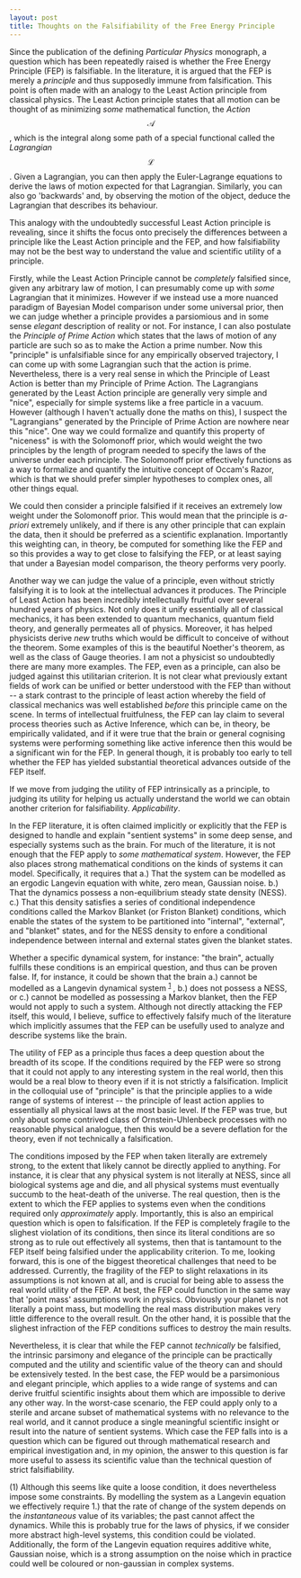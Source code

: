 ```yaml
---
layout: post
title: Thoughts on the Falsifiability of the Free Energy Principle
---
```



Since the publication of the defining *Particular Physics* monograph, a question which has been repeatedly raised is whether the Free Energy Principle (FEP) is falsifiable. In the literature, it is argued that the FEP is merely a *principle* and thus supposedly immune from falsification. This point is often made with an analogy to the Least Action principle from classical physics. The Least Action principle states that all motion can be thought of as minimizing *some* mathematical function, the *Action* $$\mathcal{A}$$, which is the integral along some path of a special functional called the *Lagrangian* $$\mathcal{L}$$. Given a Lagrangian, you can then apply the Euler-Lagrange equations to derive the laws of motion expected for that Lagrangian. Similarly, you can also go 'backwards'  and, by observing the motion of the object, deduce the Lagrangian that describes its behaviour.

This analogy with the undoubtedly successful Least Action principle is revealing, since it shifts the focus onto precisely the differences between a principle like the Least Action principle and the FEP, and how falsifiability may not be the best way to understand the value and scientific utility of a principle.

Firstly, while the Least Action Principle cannot be *completely* falsified since, given any arbitrary law of motion, I can presumably come up with *some* Lagrangian that it minimizes. However if we instead use a more nuanced paradigm of Bayesian Model comparison under some universal prior, then we can judge whether a principle provides a parsiomious and in some sense *elegant* description of reality or not. For instance, I can also postulate the *Principle of Prime Action* which states that the laws of motion of any particle are such so as to make the Action a prime number. Now this "principle" is unfalsifiable since for any empirically observed trajectory, I can come up with some Lagrangian such that the action is prime. Nevertheless, there is a very real sense in which the Principle of Least Action is better than my Principle of Prime Action. The Lagrangians generated by the Least Action principle are generally very simple and "nice", especially for simple systems like a free particle in a vacuum. However (although I haven't actually done the maths on this), I suspect the "Lagrangians" generated by the Principle of Prime Action are nowhere near this "nice". One way we could formalize and quantify this property of "niceness" is with the Solomonoff prior, which would weight the two principles by the length of program needed to specify the laws of the universe under each principle. The Solomonoff prior effectively functions as a way to formalize and quantify the intuitive concept of Occam's Razor, which is that we should prefer simpler hypotheses to complex ones, all other things equal.

We could then consider a principle falsified if it receives an extremely low weight under the Solomonoff prior. This would mean that the principle is *a-priori* extremely unlikely, and if there is any other principle that can explain the data, then it should be preferred as a scientific explanation. Importantly this weighting can, in theory, be computed for something like the FEP and so this provides a way to get close to falsifying the FEP, or at least saying that under a Bayesian model comparison, the theory performs very poorly.

Another way we can judge the value of a principle, even without strictly falsifying it is to look at the intellectual advances it produces. The Principle of Least Action has been incredibly intellectually fruitful over several hundred years of physics. Not only does it unify essentially all of classical mechanics, it has been extended to quantum mechanics, quantum field theory, and generally permeates all of physics. Moreover, it has helped physicists derive *new* truths which would be difficult to conceive of without the theorem. Some examples of this is the beautiful Noether's theorem, as well as the class of Gauge theories. I am not a physicist so undoubtedly there are many more examples. The FEP, even as a principle, can also be judged against this utilitarian criterion. It is not clear what previously extant fields of work can be unified or better understood with the FEP than without -- a stark contrast to the principle of least action whereby the field of classical mechanics was well established *before* this principle came on the scene. In terms of intellectual fruitfulness, the FEP can lay claim to several process theories such as Active Inference, which can be, in theory, be empirically validated, and if it were true that the brain or general cognising systems were performing something like active inference then this would be a significant win for the FEP. In general though, it is probably too early to tell whether the FEP has yielded substantial theoretical advances outside of the FEP itself.

If we move from judging the utility of FEP intrinsically as a principle, to judging its utility for helping us actually understand the world we can obtain another criterion for falsifiability. *Applicability*.

In the FEP literature, it is often claimed implicitly or explicitly that the FEP is designed to handle and explain "sentient systems" in some deep sense, and especially systems such as the brain. For much of the literature, it is not enough that the FEP apply to *some mathematical system*. However, the FEP also places strong mathematical conditions on the kinds of systems it can model. Specifically, it requires that a.) That the system can be modelled as an ergodic Langevin equation with white, zero mean, Gaussian noise. b.) That the dynamics possess a non-equilibrium steady state density (NESS). c.) That this density satisfies a series of conditional independence conditions called the Markov Blanket (or Friston Blanket) conditions, which enable the states of the system to be partitioned into "internal", "external", and "blanket" states, and for the NESS density to enfore a conditional independence between internal and external states given the blanket states. 

Whether a specific dynamical system, for instance: "the brain", actually fulfills these conditions is an empirical question, and thus can be proven false. If, for instance, it could be shown that the brain a.) cannot be modelled as a Langevin dynamical system <sup>[1](#myfootnote1)</sup> , b.) does not possess a NESS, or c.) cannot be modelled as possessing a Markov blanket, then the FEP would not apply to such a system. Although not directly attacking the FEP itself, this would, I believe, suffice to effectively falsify much of the literature which implicitly assumes that the FEP can be usefully used to analyze and describe systems like the brain. 

The utility of FEP as a principle thus faces a deep question about the breadth of its scope. If the conditions required by the FEP were so strong that it could not apply to any interesting system in the real world, then this would be a real blow to theory even if it is not strictly a falsification. Implicit in the colloquial use of "principle" is that the principle applies to a wide range of systems of interest -- the principle of least action applies to essentially all physical laws at the most basic level. If the FEP was true, but only about some contrived class of Ornstein-Uhlenbeck processes with no reasonable physical analogue, then this would be a severe deflation for the theory, even if not technically a falsification.

The conditions imposed by the FEP when taken literally are extremely strong, to the extent that likely cannot be directly applied to anything. For instance, it is clear that any physical system is not literally at NESS, since all biological systems age and die, and all physical systems must eventually succumb to the heat-death of the universe. The real question, then is the extent to which the FEP applies to systems even when the conditions required only *approximately* apply. Importantly, this is also an empirical question which is open to falsification. If the FEP is completely fragile to the slighest violation of its conditions, then since its literal conditions are so strong as to rule out effectively all systems, then that is tantamount to the FEP itself being falsified under the applicability criterion. To me, looking forward, this is one of the biggest theoretical challenges that need to be addressed. Currently, the fragility of the FEP to slight relaxations in its assumptions is not known at all, and is crucial for being able to assess the real world utility of the FEP. At best, the FEP could function in the same way that 'point mass' assumptions work in physics. Obviously your planet is not literally a point mass, but modelling the real mass distribution makes very little difference to the overall result. On the other hand, it is possible that the slighest infraction of the FEP conditions suffices to destroy the main results. 

Nevertheless, it is clear that while the FEP cannot *technically* be falsified, the intrinsic parsimony and elegance of the principle can be practically computed and the utility and scientific value of the theory can and should be extensively tested. In the best case, the FEP would be a parsimonious and elegant principle, which applies to a wide range of systems and can derive fruitful scientific insights about them which are impossible to derive any other way. In the worst-case scenario, the FEP could apply only to a sterile and arcane subset of mathematical systems with no relevance to the real world, and it cannot produce a single meaningful scientific insight or result into the nature of sentient systems. Which case the FEP falls into is a question which can be figured out through mathematical research and empirical investigation and, in my opinion, the answer to this question is far more useful to assess its scientific value than the technical question of strict falsifiability.


<a name="myfootnote1">(1)</a> Although this seems like quite a loose condition, it does nevertheless impose some constraints. By modelling the system as a Langevin equation we effectively require 1.) that the rate of change of the system depends on the *instantaneous* value of its variables; the past cannot affect the dynamics. While this is probably true for the laws of physics, if we consider more abstract high-level systems, this condition could be violated. Additionally, the form of the Langevin equation requires additive white, Gaussian noise, which is a strong assumption on the noise which in practice could well be coloured or non-gaussian in complex systems. 
